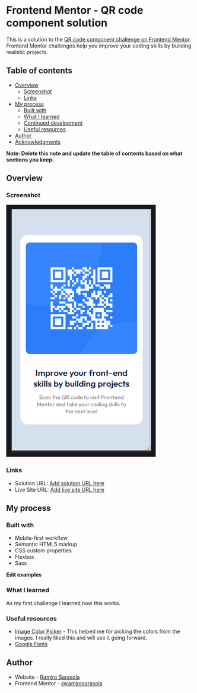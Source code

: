 # Frontend Mentor - QR code component solution

This is a solution to the [QR code component challenge on Frontend Mentor](https://www.frontendmentor.io/challenges/qr-code-component-iux_sIO_H). Frontend Mentor challenges help you improve your coding skills by building realistic projects. 

## Table of contents

- [Overview](#overview)
  - [Screenshot](#screenshot)
  - [Links](#links)
- [My process](#my-process)
  - [Built with](#built-with)
  - [What I learned](#what-i-learned)
  - [Continued development](#continued-development)
  - [Useful resources](#useful-resources)
- [Author](#author)
- [Acknowledgments](#acknowledgments)

**Note: Delete this note and update the table of contents based on what sections you keep.**

## Overview

### Screenshot

![](images\screenshot.png)

### Links

- Solution URL: [Add solution URL here](https://your-solution-url.com)
- Live Site URL: [Add live site URL here](https://your-live-site-url.com)

## My process

### Built with

- Mobile-first workflow
- Semantic HTML5 markup
- CSS custom properties
- Flexbox
- Sass

**Edit examples**

### What I learned

As my first challenge I learned how this works.


### Useful resources

- [Image Color Picker](https://imagecolorpicker.com/) - This helped me for picking the colors from the images. I really liked this and will use it going forward.
- [Google Fonts](https://fonts.google.com/specimen/Outfit)



## Author

- Website - [Ramiro Sarasola](https://www.your-site.com)
- Frontend Mentor - [@ramirosarasola](https://www.frontendmentor.io/profile/ramirosarasola)

